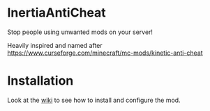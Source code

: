 # InertiaAntiCheat
Stop people using unwanted mods on your server!

Heavily inspired and named after https://www.curseforge.com/minecraft/mc-mods/kinetic-anti-cheat

# Installation
Look at the [wiki](https://github.com/DiffuseHyperion/InertiaAntiCheat/wiki) to see how to install and configure the mod.
